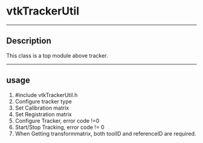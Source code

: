 # vtkTrackerUtil

----
## Description
This class is a top module above tracker.


----
## usage
1. #include vtkTrackerUtil.h
2. Configure tracker type
3. Set Calibration matrix
4. Set Registration matrix
5. Configure Tracker, error code !=0
6. Start/Stop Tracking, error code != 0
7. When Getting transformmatrix, both toolID and referenceID are required.
